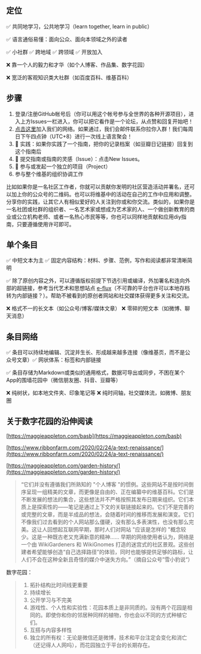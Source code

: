 ## 定位

✅ 共同地学习，公共地学习（learn together, learn in public）

✅ 语言通俗易懂：面向公众、面向本领域之外的读者

✅ 小社群 ✅ 跨地域 ✅ 跨领域 ✅ 开放加入 

❌ 靠一个人的毅力和才华（如个人博客、作品集、数字花园） 

❌ 宽泛的客观知识类大社群（如百度百科、维基百科）

## 步骤
1. 登录/注册GitHub帐号后（你可以用这个帐号参与全世界的各种开源项目），进入上方Issues一栏进入，你可以把它看作是一个论坛，从点赞和回复开始吧！
2. [点击这里](https://chilipepper.io/form/xhot-red-fresnos-1743816a-28d3-47b9-a3c9-0bb76b78b1d4)加入我们的网络。如果通过，我们会邮件联系你拉你入群！我们每周日下午四点钟（UTC+8）进行一次线上语言聚会！
3. 🍇 实践：如果你实践了一个指南，把你的记录档案（如豆瓣日记链接）回复到这个指南后
4. 🌿 提交指南或指南的灵感（Issue）：点击New Issues。
5. 🌸 参与或发起一个独立的项目（Project）
6. 参与整个维基的组织协调工作

比如如果你是一名社区工作者，你就可以贡献你发明的社区营造活动并署名，还可以加上你的公众号的二维码。也可以将维基中的活动在自己的工作中应用和调整。分享你的实践，让其它人有相似爱好的人关注到你或和你交流。类似的，如果你是一名社团或社群的组织者、一名艺术家或想成为艺术家的人、一个做创新教育的商业或公立机构老师、或者一名热心市民等等，你也可以同样地贡献和应用diy指南，只要遵循使用许可即可。

## 单个条目

✅ 中短文本为主 ✅ 固定内容结构：材料、步骤、范例，写作和阅读都非常清晰简明

✅ 除了原创内容之外，可以遵循版权前提下节选引用或编译，外加署名和连向外部的超链接，参考当代艺术和思想站点 [e-flux](https://github.com/diylove/wiki/tree/8289df89dd85f3ede23d6920528e281f913ac43f/conversations.e-flux.com)（不可靠的平台也许可以本地存档转为内部链接？）。帮助不被看到的原创者网站和社交媒体获得更多关注和交流。

❌ 格式不一的长文本（如公众号/博客/媒体文章） ❌ 零碎的短文本（如微博、聊天消息）



## 条目网络

✅ 条目可以持续地编辑、沉淀并生长、形成越来越多连接（像维基页，而不是公众号文章）✅ 网状体系：标签和内部链接 

✅ 条目存储为Markdown或类似的通用格式，数据可导出或同步，不困在某个App的围墙花园中（微信朋友圈、抖音、豆瓣等）

❌ 纯树状，如本地文件夹、印象笔记等 ❌ 纯时间轴，社交媒体流，如微博、朋友圈



## 关于数字花园的沿伸阅读

[https://maggieappleton.com/basb](https://maggieappleton.com/basb)

[https://www.ribbonfarm.com/2020/02/24/a-text-renaissance/](https://www.ribbonfarm.com/2020/02/24/a-text-renaissance/)

[https://maggieappleton.com/garden-history/](https://maggieappleton.com/garden-history/)

> “它们并没有遵循我们所熟知的 "个人博客 "的惯例。这些网站不是按时间倒序呈现一组精美的文章，而更像是自由的、正在编纂中的维基百科。它们是不断发展的想法的集合，这些想法并不严格按照其发布日期来组织。它们本质上是探索性的——笔记是通过上下文的关联链接起来的。它们不是完善的或完整的文章，而是半成品的想法，会随着时间的推移而发展和演变。它们不像我们过去看到的个人网站那么僵硬，没有那么多表演性，也没有那么完美。这让人回想起互联网早期，那时人们对网站 "应该是怎样的 "概念较少。这是一种既古老又充满新意的精神…… 早期的网络使用者认为，网络是一个由 WikiGardeners 和 WikiGnomes 打造的迷宫式的社区景观。这些创建者希望能够创造“自己选择路径”的体验，同时也能够提供足够的路标，让人们不会在这种全新且奇怪的媒介中迷失方向。”（摘自公众号”雪小豹说“）

数字花园：

> 1. 拓扑结构比时间线更重要 
> 2. 持续增长 
> 3. 公开学习与不完美 
> 4. 游戏性、个人性和实验性：花园本质上是非同质的。没有两个花园是相同的。即使你和你的邻居种同样的植物，你也会以不同的方式种植它们。
> 5. 互搭与内容多样性
> 6. 独立的所有权：无论是微信还是微博，技术和平台注定会变化和消亡（还记得人人网吗），而花园独立于平台的长期存在。

